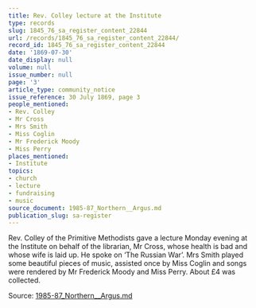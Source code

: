 ```yaml
---
title: Rev. Colley lecture at the Institute
type: records
slug: 1845_76_sa_register_content_22844
url: /records/1845_76_sa_register_content_22844/
record_id: 1845_76_sa_register_content_22844
date: '1869-07-30'
date_display: null
volume: null
issue_number: null
page: '3'
article_type: community_notice
issue_reference: 30 July 1869, page 3
people_mentioned:
- Rev. Colley
- Mr Cross
- Mrs Smith
- Miss Coglin
- Mr Frederick Moody
- Miss Perry
places_mentioned:
- Institute
topics:
- church
- lecture
- fundraising
- music
source_document: 1985-87_Northern__Argus.md
publication_slug: sa-register
---
```


Rev. Colley of the Primitive Methodists gave a lecture Monday evening at the Institute on behalf of the librarian, Mr Cross, whose health is bad and whose wife is laid up.  He spoke on ‘The Russian War’.  Mrs Smith played some beautiful pieces of music, assisted once by Miss Coglin and songs were rendered by Mr Frederick Moody and Miss Perry.  About £4 was collected.

Source: [1985-87_Northern__Argus.md](/downloads/markdown/1985-87_Northern__Argus.md)
